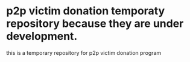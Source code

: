 # p2p victim donation temporaty repository because they are under development.
this is a temporary repository for p2p victim donation program
